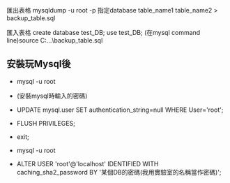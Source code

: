 匯出表格
mysqldump -u root -p 指定database table_name1 table_name2 > backup_table.sql

匯入表格
create database test_DB;
use test_DB;
(在mysql command line)source C:\...\backup_table.sql

## 安裝玩Mysql後
- mysql -u root
- (安裝mysql時輸入的密碼)
- UPDATE mysql.user SET authentication_string=null WHERE User='root';
- FLUSH PRIVILEGES;
- exit;

- mysql -u root
- ALTER USER 'root'@'localhost' IDENTIFIED WITH caching_sha2_password BY '某個DB的密碼(我用實驗室的名稱當作密碼)';
